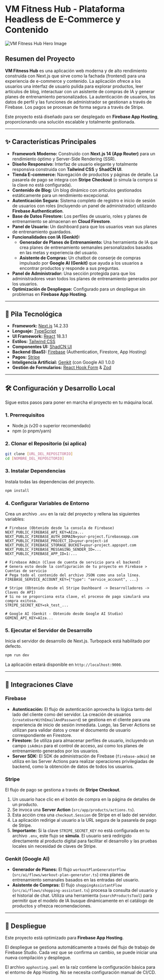 # VM Fitness Hub - Plataforma Headless de E-Commerce y Contenido

![VM Fitness Hub Hero Image](https://images.unsplash.com/photo-1586323289103-e309634e2a1b?crop=entropy&cs=tinysrgb&fit=max&fm=jpg&ixid=M3w3NDE5ODJ8MHwxfHNlYXJjaHw5fHxmaXRuZXNzJTIwd29tYW58ZW58MHx8fHwxNzU5NzY3MDA5fDA&ixlib=rb-4.1.0&q=80&w=1080)

## Resumen del Proyecto

**VM Fitness Hub** es una aplicación web moderna y de alto rendimiento construida con Next.js que sirve como la fachada (frontend) para una experiencia de e-commerce y contenido. La aplicación ofrece a los usuarios una interfaz de usuario pulida para explorar productos, leer artículos de blog, interactuar con un asistente de compras de IA y generar planes de entrenamiento personalizados. La autenticación de usuarios, los datos de perfil y las funciones de administrador se gestionan a través de Firebase. Los pagos se procesan de forma segura a través de Stripe.

Este proyecto está diseñado para ser desplegado en **Firebase App Hosting**, proporcionando una solución escalable y totalmente gestionada.

---

## ✨ Características Principales

- **Framework Moderno:** Construido con **Next.js 14 (App Router)** para un rendimiento óptimo y Server-Side Rendering (SSR).
- **Diseño Responsivo:** Interfaz de usuario elegante y totalmente responsiva construida con **Tailwind CSS** y **ShadCN UI**.
- **Tienda E-commerce:** Navegación de productos y páginas de detalle. La pasarela de pago se integra con **Stripe Checkout** (o simula la compra si la clave no está configurada).
- **Contenido de Blog:** Un blog dinámico con artículos gestionados estáticamente para un rendimiento excepcional.
- **Autenticación Segura:** Sistema completo de registro e inicio de sesión de usuarios con roles (incluyendo un panel de administrador) utilizando **Firebase Authentication**.
- **Base de Datos Firestore:** Los perfiles de usuario, roles y planes de entrenamiento se almacenan en **Cloud Firestore**.
- **Panel de Usuario:** Un dashboard para que los usuarios vean sus planes de entrenamiento guardados.
- **Funcionalidades con IA (Genkit):**
    - **Generador de Planes de Entrenamiento:** Una herramienta de IA que crea planes de entrenamiento semanales personalizados basados en las metas y experiencia del usuario.
    - **Asistente de Compras:** Un chatbot de conserje de compras impulsado por **Google AI (Genkit)** que ayuda a los usuarios a encontrar productos y responde a sus preguntas.
- **Panel de Administrador:** Una sección protegida para que los administradores vean todos los planes de entrenamiento generados por los usuarios.
- **Optimización de Despliegue:** Configurado para un despliegue sin problemas en **Firebase App Hosting**.

---

## 🚀 Pila Tecnológica

- **Framework:** [Next.js](https://nextjs.org/) 14.2.33
- **Lenguaje:** [TypeScript](https://www.typescriptlang.org/)
- **UI Framework:** [React](https://reactjs.org/) 18.3.1
- **Estilos:** [Tailwind CSS](https://tailwindcss.com/)
- **Componentes UI:** [ShadCN UI](https://ui.shadcn.com/)
- **Backend (BaaS):** [Firebase](https://firebase.google.com/) (Authentication, Firestore, App Hosting)
- **Pagos:** [Stripe](https://stripe.com/)
- **Inteligencia Artificial:** [Genkit](https://firebase.google.com/docs/genkit) (con Google AI) 1.0.0
- **Gestión de Formularios:** [React Hook Form](https://react-hook-form.com/) & [Zod](https://zod.dev/)

---

## 🛠️ Configuración y Desarrollo Local

Sigue estos pasos para poner en marcha el proyecto en tu máquina local.

### 1. Prerrequisitos

- Node.js (v20 o superior recomendado)
- npm (o pnpm/yarn)

### 2. Clonar el Repositorio (si aplica)

```bash
git clone [URL_DEL_REPOSITORIO]
cd [NOMBRE_DEL_REPOSITORIO]
```

### 3. Instalar Dependencias

Instala todas las dependencias del proyecto.

```bash
npm install
```

### 4. Configurar Variables de Entorno

Crea un archivo `.env` en la raíz del proyecto y rellena las siguientes variables:

```plaintext
# Firebase (Obtenido desde la consola de Firebase)
NEXT_PUBLIC_FIREBASE_API_KEY=AIza...
NEXT_PUBLIC_FIREBASE_AUTH_DOMAIN=your-project.firebaseapp.com
NEXT_PUBLIC_FIREBASE_PROJECT_ID=your-project-id
NEXT_PUBLIC_FIREBASE_STORAGE_BUCKET=your-project.appspot.com
NEXT_PUBLIC_FIREBASE_MESSAGING_SENDER_ID=...
NEXT_PUBLIC_FIREBASE_APP_ID=1:...

# Firebase Admin (Clave de cuenta de servicio para el backend)
# Genera esto desde la configuración de tu proyecto en Firebase > Cuentas de servicio
# Pega todo el contenido del archivo JSON como una sola línea.
FIREBASE_SERVICE_ACCOUNT_KEY={"type": "service_account", ...}

# Stripe (Obtenido desde el Stripe Dashboard -> Desarrolladores -> Claves de API)
# Si no se proporciona esta clave, el proceso de pago simulará una compra exitosa.
STRIPE_SECRET_KEY=sk_test_...

# Google AI (Genkit - Obtenido desde Google AI Studio)
GEMINI_API_KEY=AIza...
```

### 5. Ejecutar el Servidor de Desarrollo

Inicia el servidor de desarrollo de Next.js. Turbopack está habilitado por defecto.

```bash
npm run dev
```

La aplicación estará disponible en `http://localhost:9000`.

---

## 🔧 Integraciones Clave

### Firebase

- **Autenticación:** El flujo de autenticación aprovecha la lógica tanto del lado del cliente como del servidor. La creación de usuarios (`createUserWithEmailAndPassword`) se gestiona en el cliente para una experiencia de inicio de sesión inmediata. Luego, las Server Actions se utilizan para validar datos y crear el documento de usuario correspondiente en Firestore.
- **Firestore:** Se utiliza para almacenar perfiles de usuario, incluyendo un campo `isAdmin` para el control de acceso, así como los planes de entrenamiento generados por los usuarios.
- **Server SDK:** El SDK de administración de Firebase (`firebase-admin`) se utiliza en las Server Actions para realizar operaciones privilegiadas de backend, como la obtención de datos de todos los usuarios.

### Stripe

El flujo de pago se gestiona a través de **Stripe Checkout**.
1.  Un usuario hace clic en el botón de compra en la página de detalles de un producto.
2.  Se invoca una **Server Action** (`src/app/products/actions.ts`).
3.  Esta acción crea una `checkout.Session` de Stripe en el lado del servidor.
4.  La aplicación redirige al usuario a la URL segura de la pasarela de pago de Stripe.
5.  **Importante:** Si la clave `STRIPE_SECRET_KEY` no está configurada en tu archivo `.env`, este flujo se **simula**. El usuario será redirigido directamente al producto digital para facilitar el desarrollo y las pruebas locales sin necesidad de claves de Stripe.

### Genkit (Google AI)

- **Generador de Planes:** El flujo `workoutPlanGeneratorFlow` (`src/ai/flows/workout-plan-generator.ts`) crea planes de entrenamiento semanales basados en las entradas del usuario.
- **Asistente de Compras:** El flujo `shoppingAssistantFlow` (`src/ai/flows/shopping-assistant.ts`) procesa la consulta del usuario y el historial de chat. Utiliza una herramienta (`searchProductsTool`) para permitir que el modelo de IA busque dinámicamente en el catálogo de productos y ofrezca recomendaciones.

---

## 🚀 Despliegue

Este proyecto está optimizado para **Firebase App Hosting**.

El despliegue se gestiona automáticamente a través del flujo de trabajo de Firebase Studio. Cada vez que se confirma un cambio, se puede iniciar una nueva compilación y despliegue.

El archivo `apphosting.yaml` en la raíz contiene la configuración básica para el entorno de App Hosting. No se necesita configuración manual de CI/CD.
